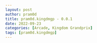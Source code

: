 ```yaml
---
layout: post
author: pram0d
title: pram0d.kingdmgp - 0.0.1
date: 2022-09-23
categories: [Arcade, Kingdom Grandprix]
tags: [pram0d.kingdmgp]
---
```


